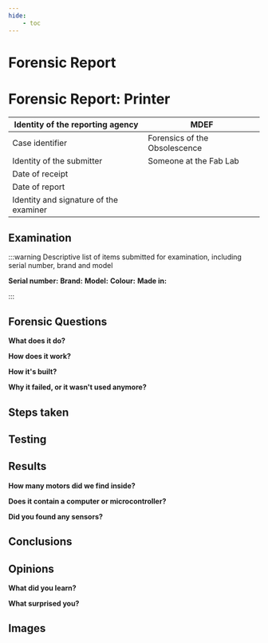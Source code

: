 ```yaml
---
hide:
    - toc
---
```


# Forensic Report

Forensic Report: Printer
===============

| Identity of the reporting agency       | MDEF                           |
|----------------------------------------|--------------------------------|
| Case identifier                        | Forensics of the Obsolescence  |
| Identity of the submitter              | Someone at the Fab Lab         |
| Date of receipt                        |                      |
| Date of report                         |                     |
| Identity and signature of the examiner |       			  |
 

## Examination 

:::warning
Descriptive list of items submitted for examination, including serial number, brand and model

**Serial number:** 
**Brand:** 
**Model:** 
**Colour:** 
**Made in:** 

:::


## Forensic Questions

**What does it do?** 


**How does it work?** 


**How it's built?** 


**Why it failed, or it wasn't used anymore?**


## Steps taken


## Testing


## Results

**How many motors did we find inside?**




**Does it contain a computer or microcontroller?**


**Did you found any sensors?**


## Conclusions


## Opinions

**What did you learn?**

**What surprised you?**


## Images


